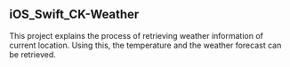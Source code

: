 <article class="markdown-body entry-content" itemprop="text">
<h1><a id="iOS_Swift_CK-Weather" class="anchor" href="#iOS_Swift_CK-Weather" aria-hidden="true"></a>iOS_Swift_CK-Weather</h1>
<p>This project explains the process of retrieving weather information of current location. Using this, the temperature and the weather forecast can be retrieved.</p>
